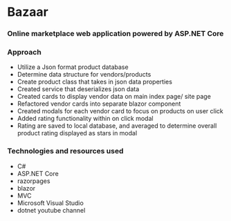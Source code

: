 # Bazaar

### Online marketplace web application powered by ASP.NET Core

### Approach
- Utilize a Json format product database
- Determine data structure for vendors/products
- Create product class that takes in json data properties
- Created service that deserializes json data
- Created cards to display vendor data on main index page/ site page
- Refactored vendor cards into separate blazor component
- Created modals for each vendor card to focus on products on user click
- Added rating functionality within on click modal
- Rating are saved to local database, and averaged to determine overall product rating displayed as stars in modal

### Technologies and resources used
- C#
- ASP.NET Core
- razorpages
- blazor
- MVC
- Microsoft Visual Studio
- dotnet youtube channel
